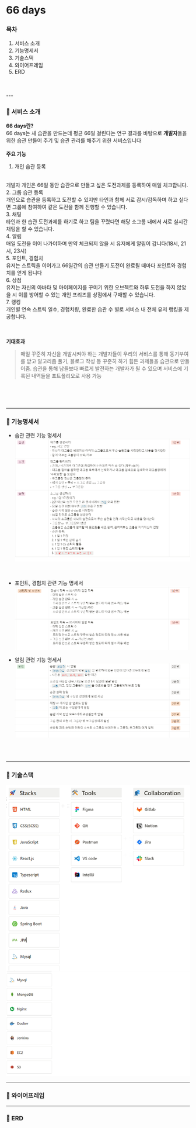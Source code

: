 # 66 days
### 목차
1. 서비스 소개
2. 기능명세서
3. 기술스택
4. 와이어프레임
5. ERD
<br>
<br>
---

### 💚 서비스 소개

**66 days란?**
<br>
66 days는 새 습관을 만드는데 평균 66일 걸린다는 연구 결과를 바탕으로 **개발자**들을 위한 습관 만들어 주기 및 습관 관리를 해주기 위한 서비스입니다
<br>
<br>
**주요 기능**
<br>

1. 개인 습관 등록
<br>
개발자 개인은 66일 동안 습관으로 만들고 싶은 도전과제를 등록하여 매일 체크합니다.
<br>
2. 그룹 습관 등록
<br>
개인으로 습관을 등록하고 도전할 수 있지만 타인과 함께 서로 감시/감독하며 하고 싶다면 그룹에 참여하여 같은 도전을 함께 진행할 수 있습니다.
<br>
3. 채팅
<br>
타인과 한 습관 도전과제를 하기로 하고 팀을 꾸렸다면 해당 소그룹 내에서 서로 실시간 채팅을 할 수 있습니다.
<br>
4. 알림
<br>
매일 도전을 이어 나가야하며 만약 체크되지 않을 시 유저에게 알림이 갑니다(18시, 21시, 23시)
<br>
5. 포인트, 경험치
<br>
유저는 스트릭을 이어가고 66일간의 습관 만들기 도전이 완료될 때마다 포인트와 경험치를 얻게 됩니다
<br>
6. 상점
<br>
유저는 자신의 아바타 및 마이페이지를 꾸미기 위한 오브젝트와 하루 도전을 하지 않았을 시 이를 방어할 수 있는 개인 프리즈를 상점에서 구매할 수 있습니다. 
<br>
7. 랭킹
<br>
개인별 연속 스트릭 일수, 경험치량, 완료한 습관 수 별로 서비스 내 전체 유저 랭킹을 제공합니다.

<br>
<br>
<br>

**기대효과**
> 매일 꾸준히 자신을 개발시켜야 하는 개발자들이 우리의 서비스를 통해 동기부여를 받고 알고리즘 풀기, 블로그 작성 등 꾸준히 하기 힘든 과제들을 습관으로 만들어줌. 습관을 통해 남들보다 빠르게 발전하는 개발자가 될 수 있으며 서비스에 기록된 내역들을 포트폴리오로 사용 가능

<br>
<br>
<br>

---

### 💛 기능명세서
- 습관 관련 기능 명세서
![기능명세서](/%EA%B8%B0%EB%8A%A5%EB%AA%85%EC%84%B8%EC%84%9C.png)
<br>

- 포인트, 경험치 관련 기능 명세서
![기능명세서2](/%EA%B8%B0%EB%8A%A5%EB%AA%85%EC%84%B8%EC%84%9C2.png)

- 알림 관련 기능 명세서
![기능명세서3](/%EA%B8%B0%EB%8A%A5%EB%AA%85%EC%84%B8%EC%84%9C3.png)
<br>
<br>

---
### 💚 기술스택
![기술스택](/기술스택.png)
![기술스택](/기술스택2.png)


---
### 💛 와이어프레임

---
### 💚 ERD

